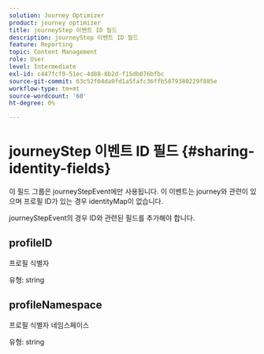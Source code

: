 ```yaml
---
solution: Journey Optimizer
product: journey optimizer
title: journeyStep 이벤트 ID 필드
description: journeyStep 이벤트 ID 필드
feature: Reporting
topic: Content Management
role: User
level: Intermediate
exl-id: c447fcf0-51ec-4d88-8b2d-f15db076bfbc
source-git-commit: 63c52f04da9fd1a5fafc36ffb5079380229f885e
workflow-type: tm+mt
source-wordcount: '60'
ht-degree: 0%

---
```


# journeyStep 이벤트 ID 필드 {#sharing-identity-fields}

이 필드 그룹은 journeyStepEvent에만 사용됩니다. 이 이벤트는 journey와 관련이 있으며 프로필 ID가 있는 경우 identityMap이 없습니다.

journeyStepEvent의 경우 ID와 관련된 필드를 추가해야 합니다.

## profileID

프로필 식별자

유형: string

## profileNamespace

프로필 식별자 네임스페이스

유형: string
